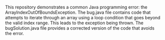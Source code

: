 This repository demonstrates a common Java programming error: the ArrayIndexOutOfBoundsException. The bug.java file contains code that attempts to iterate through an array using a loop condition that goes beyond the valid index range. This leads to the exception being thrown. The bugSolution.java file provides a corrected version of the code that avoids the error.